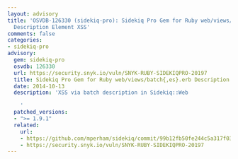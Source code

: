 ```yaml
---
layout: advisory
title: 'OSVDB-126330 (sidekiq-pro): Sidekiq Pro Gem for Ruby web/views/batch{,es}.erb
  Description Element XSS'
comments: false
categories:
- sidekiq-pro
advisory:
  gem: sidekiq-pro
  osvdb: 126330
  url: https://security.snyk.io/vuln/SNYK-RUBY-SIDEKIQPRO-20197
  title: Sidekiq Pro Gem for Ruby web/views/batch{,es}.erb Description Element XSS
  date: 2014-10-13
  description: 'XSS via batch description in Sidekiq::Web

    '
  patched_versions:
  - ">= 1.9.1"
  related:
    url:
    - https://github.com/mperham/sidekiq/commit/99b12fb50fe244c5a317f03f1bed9b333ec56ebe
    - https://security.snyk.io/vuln/SNYK-RUBY-SIDEKIQPRO-20197
---
```

